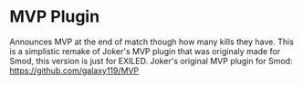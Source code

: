 # MVP Plugin
 Announces MVP at the end of match though how many kills they have.
 This is a simplistic remake of Joker's MVP plugin that was originaly made for Smod, this version is just for EXILED.
 Joker's original MVP plugin for Smod: https://github.com/galaxy119/MVP
